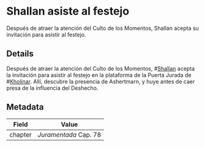 # Shallan asiste al festejo
Después de atraer la atención del Culto de los Momentos, Shallan acepta su invitación para asistir al festejo.

## Details
Después de atraer la atención del Culto de los Momentos, #[Shallan](characters/shallan) acepta la invitación para asistir al festejo en la plataforma de la Puerta Jurada de #[Kholinar](locations/kholinar). Allí, descubre la presencia de Ashertmarn, y huye antes de caer presa de la influencia del Deshecho.

## Metadata
| Field | Value |
| ----- | ----- |
| chapter | *Juramentada* Cap. 78 |
